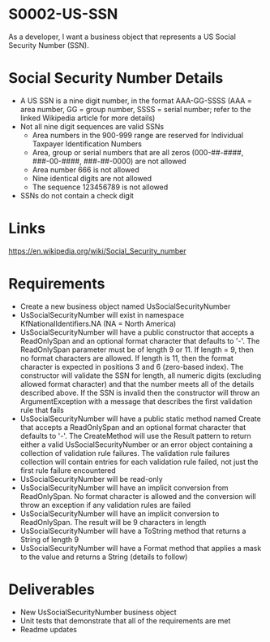 # S0002-US-SSN

As a developer, I want a business object that represents a US Social Security Number (SSN).

# Social Security Number Details

* A US SSN is a nine digit number, in the format AAA-GG-SSSS (AAA = area number, GG = group number, SSSS = serial number; refer to the linked Wikipedia article for more details)
* Not all nine digit sequences are valid SSNs
	* Area numbers in the 900-999 range are reserved for Individual Taxpayer Identification Numbers
	* Area, group or serial numbers that are all zeros (000-##-####, ###-00-####, ###-##-0000) are not allowed
	* Area number 666 is not allowed
	* Nine identical digits are not allowed
	* The sequence 123456789 is not allowed
* SSNs do not contain a check digit

# Links

https://en.wikipedia.org/wiki/Social_Security_number

# Requirements

* Create a new business object named UsSocialSecurityNumber
* UsSocialSecurityNumber will exist in namespace KfNationalIdentifiers.NA (NA = North America)
* UsSocialSecurityNumber will have a public constructor that accepts a ReadOnlySpan<Char> and an optional format character that defaults to '-'. The ReadOnlySpan<Char> parameter must be of length 9 or 11. If length = 9, then no format characters are allowed. If length is 11, then the format character is expected in positions 3 and 6 (zero-based index). The constructor will validate the SSN for length, all numeric digits (excluding allowed format character) and that the number meets all of the details described above. If the SSN is invalid then the constructor will throw an ArgumentException with a message that describes the first validation rule that fails
* UsSocialSecurityNumber will have a public static method named Create that accepts a ReadOnlySpan<Char> and an optional format character that defaults to '-'. The CreateMethod will use the Result pattern to return either a valid UsSocialSecurityNumber or an error object containing a collection of validation rule failures. The validation rule failures collection will contain entries for each validation rule failed, not just the first rule failure encountered
* UsSocialSecurityNumber will be read-only
* UsSocialSecurityNumber will have an implicit conversion from ReadOnlySpan<Char>. No format character is allowed and the conversion will throw an exception if any validation rules are failed
* UsSocialSecurityNumber will have an implicit conversion to ReadOnlySpan<Char>. The result will be 9 characters in length
* UsSocialSecurityNumber will have a ToString method that returns a String of length 9
* UsSocialSecurityNumber will have a Format method that applies a mask to the value and returns a String (details to follow)

# Deliverables

* New UsSocialSecurityNumber business object
* Unit tests that demonstrate that all of the requirements are met
* Readme updates